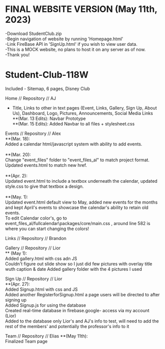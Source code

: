 # FINAL WEBSITE VERSION (May 11th, 2023) <br>
-Download StudentClub.zip <br>
-Begin navigation of website by running 'Homepage.html' <br>
-Link FireBase API in 'SignUp.html' if you wish to view user data. <br>
-This is a MOCK website, no plans to host it on any server as of now. <br>
-Thank you! <br>

# Student-Club-118W
Included - Sitemap, 6 pages, Disney Club 

Home // Repository // AJ <br>
- Title, Links to other in text pages (Event, Links, Gallery, Sign Up, About Us), Dashboard, Logo, Pictures, Announcements, Social Media Links  
**(Mar. 13 Edits):
Navbar Prototype  
**(Mar. 15 Edits):
Added Navbar to all files + stylesheet.css

Events // Repository // Alex <br>
**(Mar. 18): <br>
Added a calendar html/javascript system with ability to add events. <br>
<br>
**(Mar. 20): <br>
Change "event_files" folder to "event_files_al" to match project format. Updated events.html to match new href. <br>
<br>
**(Apr. 2): <br>
Updated event.html to include a textbox underneath the calendar, updated style.css to give that textbox a design. <br>
<br>
**(May. 1): <br>
Updated event.html default view to May, added new events for the months and kept April's events to showcase the calendar's ability to retain old events. <br>
To edit Calendar color's, go to event_files_al/fullcalendar\packages/core/main.css , around line 582 is where you can start changing the colors! <br>

Links // Repository // Brandon

Gallery // Repository // Lior <br>
** (May 1):<br>
Added gallery.html with css adn JS<br>
Couldn't figure out slide show so I just did few pictures with overlay title wuth caption & date
Added gallery folder with the 4 pictures I used

Sign Up // Repository // Lior <br>
**(Apr. 27):<br>
Added Signup.html with css and JS<br>
Added another RegisterforSignup.html a page users will be directed to after signing up<br>
Added Signup.js for using the database<br>
Created real-time database in firebase.google- access via my account (Lior)<br>
Added to the database only Lior's and AJ's info to test, will need to add the rest of the members' and potentially the professor's info to it<br> 

Team // Repository // Elias
**(May 11th):<br>
Finalized Team page 
